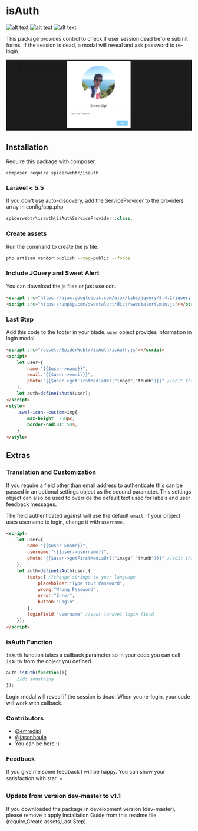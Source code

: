 # isAuth
![alt text](https://img.shields.io/badge/Stable-1.1-blue "Stable")
![alt text](https://img.shields.io/badge/Unstable-dev--master-orange "Unstable")
![alt text](https://img.shields.io/badge/License-MIT-yellow "License")

This package provides control to check if user session dead before submit forms. If the session is dead, a modal will reveal and ask password to re-login.

![](image.jpg)

## Installation
Require this package with composer.

```shell
composer require spiderwebtr/isauth
```

### Laravel < 5.5
If you don't use auto-discovery, add the ServiceProvider to the providers array in config/app.php

```php
spiderwebtr\isauth\isAuthServiceProvider::class,
```
### Create assets
Run the command to create the js file.

```bash
php artisan vendor:publish --tag=public --force
```

### Include JQuery and Sweet Alert
You can download the js files or just use cdn.

```html
<script src="https://ajax.googleapis.com/ajax/libs/jquery/3.4.1/jquery.min.js"></script>
<script src="https://unpkg.com/sweetalert/dist/sweetalert.min.js"></script>
```

### Last Step
Add this code to the footer in your blade. `user` object provides information in login modal.
```html
<script src="/assets/SpiderWebtr/isAuth/isAuth.js"></script>
<script>
    let user={
        name:"{{$user->name}}",
        email:"{{$user->email}}",
        photo:"{{$user->getFirstMediaUrl("image","thumb")}}" //edit this up to your system or just remove this line.
    };
    let auth=defineIsAuth(user);
</script>
<style>
    .swal-icon--custom>img{
        max-height: 250px;
        border-radius: 50%;
    }
</style>
```


## Extras

### Translation and Customization
If you require a field other than email address to authenticate this can be 
passed in an optional settings object as the second parameter. This settings 
object can also be used to override the default text used for labels and user 
feedback messages.

The field authenticated against will use the default `email`. If your project uses username to login, change it with `username`.

```html
<script>
    let user={
        name:"{{$user->name}}",
        username:"{{$user->username}}",
        photo:"{{$user->getFirstMediaUrl("image","thumb")}}" //edit this up to your system or just remove this line.
    };
    let auth=defineIsAuth(user,{
        texts:{ //change strings to your language
            placeholder:"Type Your Password",
            wrong:"Wrong Password",
            error:"Error",
            button:"Login"
        },
        loginField:"username" //your laravel login field
    });
</script>
```


### isAuth Function
`isAuth` function takes a callback parameter so in your code you can call `isAuth` from the object you defined.

```javascript
auth.isAuth(function(){
    //do something 
});
```

Login modal will reveal if the session is dead. When you re-login, your code will work with callback.

### Contributors
* [@emredipi](https://github.com/emredipi)
* [@jasonhoule]( https://github.com/jasonhoule )
* You can be here :)

### Feedback
If you give me some feedback I will be happy. You can show your satisfaction with star. :star:

### Update from version dev-master to v1.1
If you downloaded the package in development version (dev-master), please remove it apply Installation Guide from this readme file (require,Create assets,Last Step).
